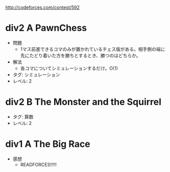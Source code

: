 http://codeforces.com/contest/592

# div2 A PawnChess

- 問題
    - 1マス前進できるコマのみが置かれているチェス版がある。相手側の端に先にたどり着いた方を勝ちとするとき、勝つのはどちらか。
- 解法
    - 各コマについてシミュレーションするだけ。O(1)
- タグ: シミュレーション
- レベル: 2

# div2 B The Monster and the Squirrel

- タグ: 算数
- レベル: 2

# div1 A The Big Race

- 感想
    - READFORCES!!!!!

